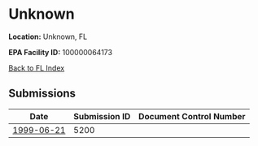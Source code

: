# Unknown

**Location:** Unknown, FL

**EPA Facility ID:** 100000064173

[Back to FL Index](../../index.md)

## Submissions

| Date | Submission ID | Document Control Number |
|------|--------------|-------------------------|
| [1999-06-21](submissions/5200.md) | 5200 |  |
